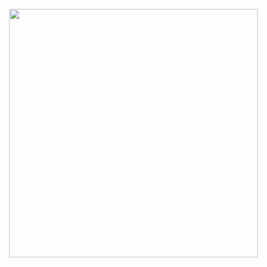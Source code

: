 <!-- <h1 align="center"><img align="left" width="100" height="100" src="https://avatars.githubusercontent.com/u/47910472?v=4">
  $_{uwu}$ Hi! I'm Nova The Fox! $_{uwu}$
  <img align="right" width="100" height="100" src="https://avatars.githubusercontent.com/u/47910472?v=4"> </h1> -->

<!--  <h4 align="center"><img height="150" src="https://avatars.githubusercontent.com/u/47910472?v=4"><img src="header.png" height=150><img height="150" src="https://avatars.githubusercontent.com/u/47910472?v=4"></h4>-->
<!-- [![trophy](https://github-profile-trophy.vercel.app/?username=novafurry)](https://github.com/ryo-ma/github-profile-trophy) -->
<!-- <p align="center">${they\ them\ *\ furry/therian\ *\ dumbass\ *\ i\ used\ LaTeX\ for\ this}$<br>🔭 I'm currently working on fucking cock assessments<br> -->
<!-- 🌱 Currently learning Jquery and C++ (arduino)<br> -->
<!-- 📫 Email me! nova@novafurry.win<br> -->
<p align=center><img align="center" src="/github-metrics.svg" width=450></p>
